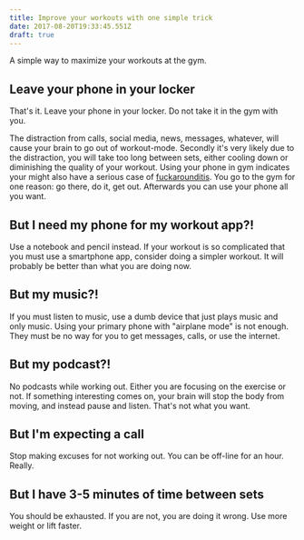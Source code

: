 ```yaml
---
title: Improve your workouts with one simple trick
date: 2017-08-20T19:33:45.551Z
draft: true
---
```

A simple way to maximize your workouts at the gym.
<!--more-->

## Leave your phone in your locker

That's it. Leave your phone in your locker. Do not take it in the gym with you.

The distraction from calls, social media, news, messages, whatever, will cause your brain to go out of workout-mode.  Secondly it's very likely due to the distraction, you will take too long between sets, either cooling down or diminishing the quality of your workout.  Using your phone in gym indicates your might also have a serious case of [fuckarounditis](http://www.leangains.com/2011/09/fuckarounditis.html).  You go to the gym for one reason: go there, do it, get out.  Afterwards you can use your phone all you want.

## But I need my phone for my workout app?!

Use a notebook and pencil instead. If your workout is so complicated that you must use a smartphone app, consider doing a simpler workout. It will probably be better than what you are doing now.

## But my music?!

If you must listen to music, use a dumb device that just plays music and only music.  Using your primary phone with "airplane mode" is not enough.  They must be no way for you to get messages, calls, or use the internet.  

## But my podcast?!

No podcasts while working out.  Either you are focusing on the exercise or not.   If something interesting comes on, your brain will stop the body from moving, and instead pause and listen. That's not what you want.

## But I'm expecting a call

Stop making excuses for not working out.  You can be off-line for an hour.  Really.

## But I have 3-5 minutes of time between sets

You should be exhausted. If you are not, you are doing it wrong.  Use more weight or lift faster.



